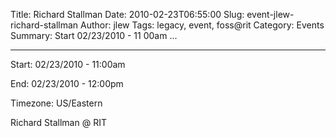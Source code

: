 Title: Richard Stallman
Date: 2010-02-23T06:55:00
Slug: event-jlew-richard-stallman
Author: jlew
Tags: legacy, event, foss@rit
Category: Events
Summary: Start  02/23/2010 - 11 00am ... 

---
Start: 02/23/2010 - 11:00am

End: 02/23/2010 - 12:00pm

Timezone: US/Eastern

Richard Stallman @ RIT


